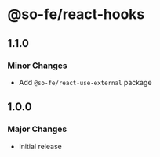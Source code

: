 # @so-fe/react-hooks

## 1.1.0

### Minor Changes

- Add `@so-fe/react-use-external` package

## 1.0.0

### Major Changes

- Initial release
